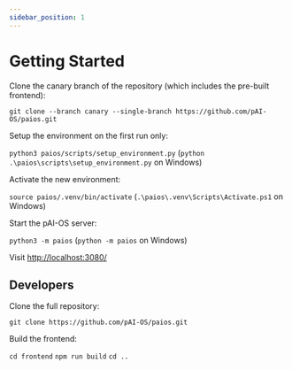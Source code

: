 ```yaml
---
sidebar_position: 1
---
```


# Getting Started

Clone the canary branch of the repository (which includes the pre-built frontend):

`git clone --branch canary --single-branch https://github.com/pAI-OS/paios.git`

Setup the environment on the first run only:

`python3 paios/scripts/setup_environment.py`
(`python .\paios\scripts\setup_environment.py` on Windows)

Activate the new environment:

`source paios/.venv/bin/activate`
(`.\paios\.venv\Scripts\Activate.ps1` on Windows)

Start the pAI-OS server:

`python3 -m paios`
(`python -m paios` on Windows)

Visit [http://localhost:3080/](http://localhost:3080/)

## Developers

Clone the full repository:

`git clone https://github.com/pAI-OS/paios.git`

Build the frontend:

`cd frontend`
`npm run build`
`cd ..`
